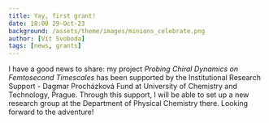 ```yaml
---
title: Yay, first grant!
date: 18:00 29-Oct-23
background: /assets/theme/images/minions_celebrate.png
author: [Vít Svoboda]
tags: [news, grants]
---
```


I have a good news to share: my project *Probing Chiral Dynamics on Femtosecond Timescales* has been supported by the Institutional Research Support - Dagmar Procházková Fund at University of Chemistry and Technology, Prague. Through this support, I will be able to set up a new research group at the Department of Physical Chemistry there. Looking forward to the adventure!
